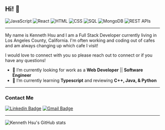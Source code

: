 ## Hi! 👋

![JavaScript](https://img.shields.io/badge/JavaScript-525+_Hours-success)
![React](https://img.shields.io/badge/React-165+_Hours-9cf)
![HTML](https://img.shields.io/badge/HTML-40+_Hours-red)
![CSS](https://img.shields.io/badge/CSS-65+_Hours-blueviolet)
![SQL](https://img.shields.io/badge/SQL-30+_Hours-informational)
![MongoDB](https://img.shields.io/badge/MongoDB-10+_Hours-green)
![REST APIs](https://img.shields.io/badge/REST_APIs-20+_Hours-important)

---
My name is Kenneth Hsu and I am a Full Stack Developer currently living in Los Angeles County, California. I'm often working and coding out of cafes and am always changing up which cafe I visit!

I would love to connect with you so please reach out to connect or if you have any questions!

<!-- <table align="right">
 <tr><td><a href="README.md" target="_blank">🇺🇸 English</a></td></tr>
 <tr><td><a href="README_ch.md" target="_blank">🇹🇼 Chinese</a></td></tr>
</table> -->

<!-- - 🌐 [www.keihsu.dev](http://www.keihsu.dev/) -->
- 🔭 I’m currently looking for work as a **Web Developer** || **Software Engineer**
- 🌱 I’m currently learning **Typescript** and reviewing **C++, Java, & Python**


---
### Contact Me
[![Linkedin Badge](https://img.shields.io/badge/-Kenneth_Hsu-blue?style=flat-square&logo=Linkedin&logoColor=white&link=https://www.linkedin.com/in/keihsu/)](https://www.linkedin.com/in/keihsu/)
[![Gmail Badge](https://img.shields.io/badge/-kenneth@keihsu.dev-d14836?style=flat-square&logo=Gmail&logoColor=white&link=mailto:kenneth@keihsu.dev)](mailto:kenneth@keihsu.dev)

---
![Kenneth Hsu's GitHub stats](https://github-readme-stats.vercel.app/api?username=keihsu&show_icons=true&theme=vue&count_private=true)

